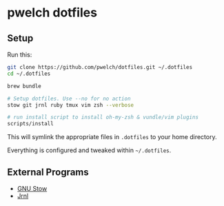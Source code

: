 # pwelch dotfiles

## Setup

Run this:

```sh
git clone https://github.com/pwelch/dotfiles.git ~/.dotfiles
cd ~/.dotfiles

brew bundle

# Setup dotfiles. Use --no for no action
stow git jrnl ruby tmux vim zsh --verbose

# run install script to install oh-my-zsh & vundle/vim plugins
scripts/install
```

This will symlink the appropriate files in `.dotfiles` to your home
directory.

Everything is configured and tweaked within `~/.dotfiles`.

## External Programs

* [GNU Stow](https://www.gnu.org/software/stow/)
* [Jrnl](https://maebert.github.io/jrnl/)
